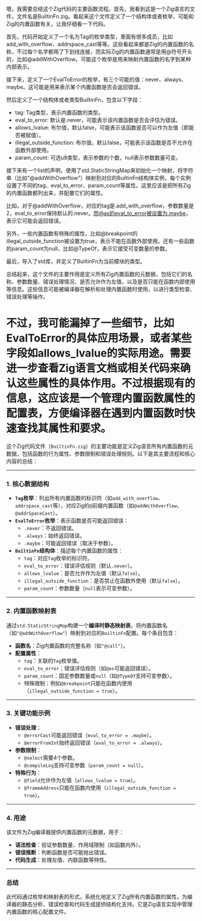 嗯，我需要总结这个Zig代码的主要函数流程。首先，我看到这是一个Zig语言的文件，文件名是BuiltinFn.zig。看起来这个文件定义了一个结构体或者枚举，可能和Zig的内置函数有关。让我仔细看一下代码。

首先，代码开始定义了一个名为Tag的枚举类型，里面有很多成员，比如add_with_overflow、addrspace_cast等等。这些看起来都是Zig的内置函数的名称，不过每个名字都用了下划线连接，而实际Zig的内置函数通常是用@符号开头的，比如@addWithOverflow。可能这个枚举是用来映射内置函数的名字到某种内部表示。

接下来，定义了一个EvalToError的枚举，有三个可能的值：never、always、maybe。这可能是用来表示某个内置函数是否会返回错误。

然后定义了一个结构体或者类型BuiltinFn，包含以下字段：
- tag: Tag类型，表示内置函数的类型。
- eval_to_error: 默认是.never，可能表示该内置函数是否会评估为错误。
- allows_lvalue: 布尔值，默认false，可能表示该函数是否可以作为左值（即能否被赋值）。
- illegal_outside_function: 布尔值，默认false，可能表示该函数是否不允许在函数外部使用。
- param_count: 可选u8类型，表示参数的个数，null表示参数数量可变。

接下来有一个list的声明，使用了std.StaticStringMap来初始化一个映射，将字符串（比如"@addWithOverflow"）映射到对应的BuiltinFn结构体实例，每个实例设置了不同的tag、eval_to_error、param_count等属性。这里应该是把所有Zig的内置函数都列出来，并配置它们的属性。

比如，对于@addWithOverflow，对应的tag是.add_with_overflow，参数数量是2，eval_to_error保持默认的.never。而@as的eval_to_error被设置为.maybe，表示它可能会返回错误。

另外，一些内置函数有特殊的属性，比如@breakpoint的illegal_outside_function被设置为true，表示不能在函数外部使用。还有一些函数的param_count为null，比如@TypeOf，表示它接受可变数量的参数。

最后，导入了std库，并定义了BuiltinFn为当前模块的类型。

总结起来，这个文件的主要作用是定义所有Zig内置函数的元数据，包括它们的名称、参数数量、错误处理情况、是否允许作为左值，以及是否只能在函数内部使用等信息。这些信息可能被编译器在解析和处理内置函数时使用，以进行类型检查、错误处理等操作。

不过，我可能漏掉了一些细节，比如EvalToError的具体应用场景，或者某些字段如allows_lvalue的实际用途。需要进一步查看Zig语言文档或相关代码来确认这些属性的具体作用。不过根据现有的信息，这应该是一个管理内置函数属性的配置表，方便编译器在遇到内置函数时快速查找其属性和要求。
================================================
这个Zig代码文件（`BuiltinFn.zig`）的主要功能是定义Zig语言所有内置函数的元数据，包括函数的行为属性、参数限制和错误处理规则。以下是其主要流程和核心内容的总结：

---

### **1. 核心数据结构**
- **`Tag`枚举**：列出所有内置函数的标识符（如`add_with_overflow`、`addrspace_cast`等），对应Zig的`@`前缀内置函数（如`@addWithOverflow`、`@addrSpaceCast`）。
- **`EvalToError`枚举**：表示函数是否可能返回错误：
  - `.never`：不返回错误。
  - `.always`：始终返回错误。
  - `.maybe`：可能返回错误（取决于参数）。
- **`BuiltinFn`结构体**：描述每个内置函数的属性：
  - `tag`：对应`Tag`枚举的标识符。
  - `eval_to_error`：错误评估规则（默认`.never`）。
  - `allows_lvalue`：是否允许作为左值（默认`false`）。
  - `illegal_outside_function`：是否禁止在函数外使用（默认`false`）。
  - `param_count`：参数数量（`null`表示可变参数）。

---

### **2. 内置函数映射表**
通过`std.StaticStringMap`构建一个**编译时静态映射表**，将内置函数名（如`"@addWithOverflow"`）映射到对应的`BuiltinFn`配置。每个条目包含：
- **函数名**：Zig内置函数的完整名称（如`"@call"`）。
- **配置属性**：
  - `tag`：关联的`Tag`枚举值。
  - `eval_to_error`：错误评估规则（如`@as`可能返回错误）。
  - `param_count`：固定参数数量或`null`（如`@TypeOf`支持可变参数）。
  - 特殊限制：例如`@breakpoint`只能在函数内使用（`illegal_outside_function = true`）。

---

### **3. 关键功能示例**
- **错误处理**：
  - `@errorCast`可能返回错误（`eval_to_error = .maybe`）。
  - `@errorFromInt`始终返回错误（`eval_to_error = .always`）。
- **参数限制**：
  - `@select`需要4个参数。
  - `@compileLog`支持可变参数（`param_count = null`）。
- **特殊行为**：
  - `@field`允许作为左值（`allows_lvalue = true`）。
  - `@frameAddress`只能在函数内使用（`illegal_outside_function = true`）。

---

### **4. 用途**
该文件为Zig编译器提供内置函数的元数据，用于：
- **语法检查**：验证参数数量、作用域限制（如函数内外）。
- **错误推断**：判断函数是否可能抛出错误。
- **代码生成**：处理左值、内联函数等特性。

---

### **总结**
此代码通过枚举和映射表的形式，系统化地定义了Zig所有内置函数的属性，为编译器的静态分析、错误检查和代码生成提供结构化支持。它是Zig语言实现中管理内置函数的核心配置文件。